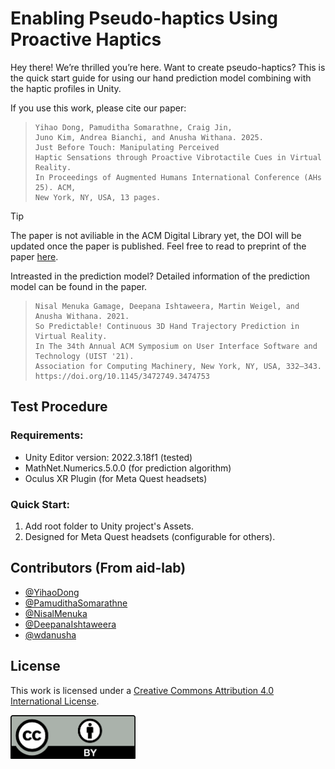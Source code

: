 # Enabling Pseudo-haptics Using Proactive Haptics

Hey there! We’re thrilled you’re here. Want to create pseudo-haptics? This is the quick start guide for using our hand prediction model combining with the haptic profiles in Unity. 



If you use this work, please cite our paper:

> ```
> Yihao Dong, Pamuditha Somarathne, Craig Jin, 
> Juno Kim, Andrea Bianchi, and Anusha Withana. 2025. 
> Just Before Touch: Manipulating Perceived
> Haptic Sensations through Proactive Vibrotactile Cues in Virtual Reality. 
> In Proceedings of Augmented Humans International Conference (AHs 25). ACM,
> New York, NY, USA, 13 pages. 
> ```

> [!TIP]
>
> The paper is not aviliable in the ACM Digital Library yet, the DOI will be updated once the paper is published. Feel free to read to preprint of the paper [here](paperPreprint.pdf). 

Intreasted in the prediction model? Detailed information of the prediction model can be found in the paper.

> ```
> Nisal Menuka Gamage, Deepana Ishtaweera, Martin Weigel, and Anusha Withana. 2021.
> So Predictable! Continuous 3D Hand Trajectory Prediction in Virtual Reality.
> In The 34th Annual ACM Symposium on User Interface Software and Technology (UIST '21).
> Association for Computing Machinery, New York, NY, USA, 332–343.
> https://doi.org/10.1145/3472749.3474753
> ```

## Test Procedure

### Requirements:

- Unity Editor version: 2022.3.18f1 (tested)
- MathNet.Numerics.5.0.0 (for prediction algorithm)
- Oculus XR Plugin (for Meta Quest headsets)

### Quick Start:

1. Add root folder to Unity project's Assets.
2. Designed for Meta Quest headsets (configurable for others).

## Contributors (From aid-lab)

- [@YihaoDong](https://github.com/YihaoDong)
- [@PamudithaSomarathne](https://github.com/PamudithaSomarathne)
- [@NisalMenuka](https://au.linkedin.com/in/nisal-menuka-gamage-0813ba22)
- [@DeepanaIshtaweera](https://github.com/deepanaishtaweera)
- [@wdanusha](https://www.github.com/wdanusha)

## License

This work is licensed under a [Creative Commons Attribution 4.0 International License](https://creativecommons.org/licenses/by/4.0/).

<p align="left">
  <img src="Documentation/by.png" width="200" />
</p>
